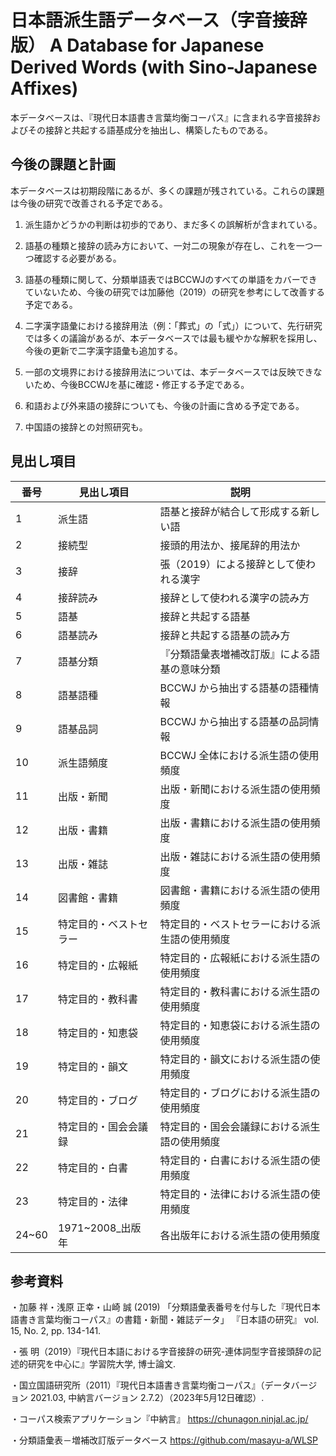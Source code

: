 # 日本語派生語データベース（字音接辞版） A Database for Japanese Derived Words (with Sino-Japanese Affixes) 

本データベースは、『現代日本語書き言葉均衡コーパス』に含まれる字音接辞およびその接辞と共起する語基成分を抽出し、構築したものである。

## 今後の課題と計画

本データベースは初期段階にあるが、多くの課題が残されている。これらの課題は今後の研究で改善される予定である。

1. 派生語かどうかの判断は初歩的であり、まだ多くの誤解析が含まれている。
   
2. 語基の種類と接辞の読み方において、一対二の現象が存在し、これを一つ一つ確認する必要がある。
   
3. 語基の種類に関して、分類単語表ではBCCWJのすべての単語をカバーできていないため、今後の研究では加藤他（2019）の研究を参考にして改善する予定である。
   
4. 二字漢字語彙における接辞用法（例：「葬式」の「式」）について、先行研究では多くの議論があるが、本データベースでは最も緩やかな解釈を採用し、今後の更新で二字漢字語彙も追加する。
   
5. 一部の文境界における接辞用法については、本データベースでは反映できないため、今後BCCWJを基に確認・修正する予定である。
    
6. 和語および外来語の接辞についても、今後の計画に含める予定である。

7. 中国語の接辞との対照研究も。
   

## 見出し項目

| 番号 | 見出し項目                 | 説明                                                   |
|------|----------------------------|--------------------------------------------------------|
| 1    | 派生語                     | 語基と接辞が結合して形成する新しい語                   |
| 2    | 接続型                     | 接頭的用法か、接尾辞的用法か                           |
| 3    | 接辞                       | 張（2019）による接辞として使われる漢字                 |
| 4    | 接辞読み                   | 接辞として使われる漢字の読み方                         |
| 5    | 語基                       | 接辞と共起する語基                                     |
| 6    | 語基読み                   | 接辞と共起する語基の読み方                             |
| 7    | 語基分類                   | 『分類語彙表増補改訂版』による語基の意味分類           |
| 8    | 語基語種                   | BCCWJ から抽出する語基の語種情報                       |
| 9    | 語基品詞                   | BCCWJ から抽出する語基の品詞情報                       |
| 10   | 派生語頻度                 | BCCWJ 全体における派生語の使用頻度                    |
| 11   | 出版・新聞                 | 出版・新聞における派生語の使用頻度                    |
| 12   | 出版・書籍                 | 出版・書籍における派生語の使用頻度                    |
| 13   | 出版・雑誌                 | 出版・雑誌における派生語の使用頻度                    |
| 14   | 図書館・書籍               | 図書館・書籍における派生語の使用頻度                  |
| 15   | 特定目的・ベストセラー     | 特定目的・ベストセラーにおける派生語の使用頻度        |
| 16   | 特定目的・広報紙           | 特定目的・広報紙における派生語の使用頻度              |
| 17   | 特定目的・教科書           | 特定目的・教科書における派生語の使用頻度              |
| 18   | 特定目的・知恵袋           | 特定目的・知恵袋における派生語の使用頻度              |
| 19   | 特定目的・韻文             | 特定目的・韻文における派生語の使用頻度                |
| 20   | 特定目的・ブログ           | 特定目的・ブログにおける派生語の使用頻度              |
| 21   | 特定目的・国会会議録       | 特定目的・国会会議録における派生語の使用頻度          |
| 22   | 特定目的・白書             | 特定目的・白書における派生語の使用頻度                |
| 23   | 特定目的・法律             | 特定目的・法律における派生語の使用頻度                |
| 24~60| 1971~2008_出版年           | 各出版年における派生語の使用頻度                      |

## 参考資料

・加藤 祥・浅原 正幸・山崎 誠 (2019) 「分類語彙表番号を付与した『現代日本語書き言葉均衡コーパス』の書籍・新聞・雑誌データ」 『日本語の研究』 vol. 15, No. 2, pp. 134-141.

・張 明（2019）『現代日本語における字音接辞の研究-連体詞型字音接頭辞の記述的研究を中心に』学習院大学, 博士論文.

・国立国語研究所（2011）『現代日本語書き言葉均衡コーパス』（データバージョン 2021.03, 中納言バージョン 2.7.2）（2023年5月12日確認）.

・コーパス検索アプリケーション『中納言』              https://chunagon.ninjal.ac.jp/

・分類語彙表－増補改訂版データベース                  https://github.com/masayu-a/WLSP


